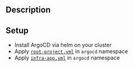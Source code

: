 ## Description

## Setup
- Install ArgoCD via helm on your cluster
- Apply [`root-project.yml`](root-project/root-project.yml) in `argocd` namespace
- Apply [`infra-app.yml`](root-project/infra-app.yml) in `argocd` namespace